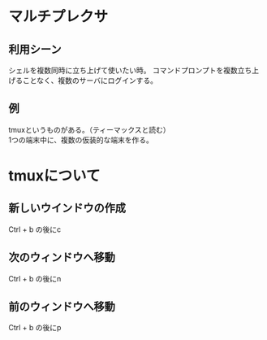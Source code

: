 # マルチプレクサ
## 利用シーン
シェルを複数同時に立ち上げて使いたい時。
コマンドプロンプトを複数立ち上げることなく、複数のサーバにログインする。

## 例
tmuxというものがある。（ティーマックスと読む）  
1つの端末中に、複数の仮装的な端末を作る。  


# tmuxについて

## 新しいウインドウの作成
Ctrl + b の後にc

## 次のウィンドウへ移動
Ctrl + b の後にn

## 前のウィンドウへ移動
Ctrl + b の後にp

